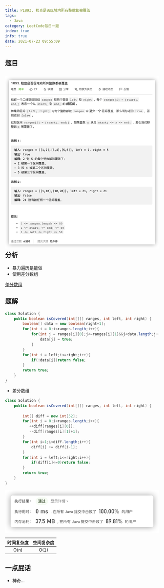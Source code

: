 ```yaml
---
title: P1893. 检查是否区域内所有整数都被覆盖
tags:
  - Java
category: LeetCode每日一题
index: true
info: true
date: 2021-07-23 09:55:09
---
```


<!-- more -->

## 题目

## ![image-20210723095543828](https://raw.githubusercontent.com/C1EYE/figureBed/main/img/20210723100317.png)分析

- 暴力遍历是能做
- 使用差分数组

[差分数组](https://leetcode-cn.com/problems/check-if-all-the-integers-in-a-range-are-covered/solution/yi-ti-san-jie-bao-li-you-hua-chai-fen-by-w7xv/)

## 题解

```java
class Solution {
    public boolean isCovered(int[][] ranges, int left, int right) {
        boolean[] data = new boolean[right+1];
        for(int i = 0;i<ranges.length;i++){
            for(int j = ranges[i][0];j<=ranges[i][1]&&j<data.length;j++){
                data[j] = true; 
            }
        }
        for(int i = left;i<=right;i++){
            if(!data[i])return false;
        }
        return true;
    }
}
```

- 差分数组

```java
class Solution {
    public boolean isCovered(int[][] ranges, int left, int right) {

        int[] diff = new int[52];
        for(int i = 0;i<ranges.length;i++){
           ++diff[ranges[i][0]];
           --diff[ranges[i][1]+1];
        }
        for(int i=1;i<diff.length;i++){
            diff[i] += diff[i-1];
        }
        for(int i = left;i<=right;i++){
            if(diff[i]<=0)return false;
        }
        return true;
    }
}
```

![image-20210723100100174](https://raw.githubusercontent.com/C1EYE/figureBed/main/img/20210723100100.png)

| 时间复杂度 | 空间复杂度 |
| :--------: | :--------: |
|    O(n)    |    O(1)    |



## 一点屁话

- 神奇...
